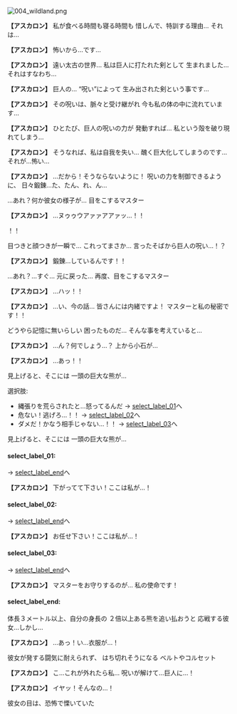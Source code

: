 
![004_wildland.png](../images/backgrounds/004_wildland.png)

**【アスカロン】**
私が食べる時間も寝る時間も
惜しんで、特訓する理由…
それは…

**【アスカロン】**
怖いから…です…

**【アスカロン】**
遠い太古の世界…
私は巨人に打たれた剣として
生まれました…それはすなわち…

**【アスカロン】**
巨人の…
“呪い”によって
生み出された剣という事です…

**【アスカロン】**
その呪いは、脈々と受け継がれ
今も私の体の中に流れています…

**【アスカロン】**
ひとたび、巨人の呪いの力が
発動すれば…
私という殻を破り現れてしまう…

**【アスカロン】**
そうなれば、私は自我を失い…
醜く巨大化してしまうのです…
それが…怖い…

**【アスカロン】**
…だから！そうならないように！
呪いの力を制御できるように、
日々鍛錬…た、たん、れ、ん…

…あれ？何か彼女の様子が…
目をこするマスター

**【アスカロン】**
…ヌゥゥウアァァアアァッ…！！

！！

目つきと顔つきが一瞬で…
これってまさか…
言ったそばから巨人の呪い…！？

**【アスカロン】**
鍛錬…しているんです！！

…あれ？…すぐ…
元に戻った…
再度、目をこするマスター

**【アスカロン】**
…ハッ！！

**【アスカロン】**
…い、今の話…
皆さんには内緒ですよ！
マスターと私の秘密です！！

どうやら記憶に無いらしい
困ったものだ…
そんな事を考えていると…

**【アスカロン】**
…ん？何でしょう…？
上から小石が…

**【アスカロン】**
…あっ！！

見上げると、そこには
一頭の巨大な熊が…

選択肢:
- 縄張りを荒らされたと…怒ってるんだ → [select_label_01](#select_label_01)へ
- 危ない！逃げろ…！！ → [select_label_02](#select_label_02)へ
- ダメだ！かなう相手じゃない…！！ → [select_label_03](#select_label_03)へ

見上げると、そこには
一頭の巨大な熊が…

#### select_label_01:
 → [select_label_end](#select_label_end)へ

**【アスカロン】**
下がってて下さい！ここは私が…！

#### select_label_02:
 → [select_label_end](#select_label_end)へ

**【アスカロン】**
お任せ下さい！ここは私が…！

#### select_label_03:
 → [select_label_end](#select_label_end)へ

**【アスカロン】**
マスターをお守りするのが…
私の使命です！

#### select_label_end:

体長３メートル以上、自分の身長の
２倍以上ある熊を追い払おうと
応戦する彼女…しかし…

**【アスカロン】**
…あっ！い…衣服が…！

彼女が発する闘気に耐えられず、
はち切れそうになる
ベルトやコルセット

**【アスカロン】**
こ…これが外れたら私…
呪いが解けて…巨人に…！

**【アスカロン】**
イヤッ！そんなの…！

彼女の目は、恐怖で慄いていた